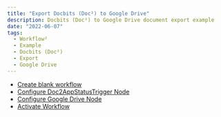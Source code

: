 ```yaml
---
title: "Export Docbits (Doc²) to Google Drive"
description: Docbits (Doc²) to Google Drive document export example
date: "2022-06-07"
tags:
  - Workflow²
  - Example
  - Docbits (Doc²)
  - Export
  - Google Drive
---
```


- [Create blank workflow](/example/export-to-gdrive/create-blank-workflow/)
- [Configure Doc2AppStatusTrigger Node](/example/export-to-gdrive/configure-doc2-status-trigger/)
- [Configure Google Drive Node](/example/export-to-gdrive/configure-gdrive-node/)
- [Activate Workflow](/example/export-to-gdrive/activate-workflow/)